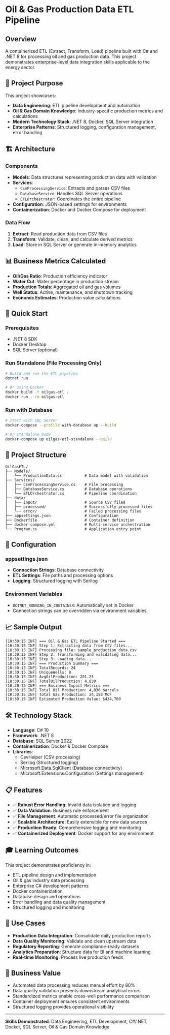 # Oil & Gas Production Data ETL Pipeline

## Overview
A containerized ETL (Extract, Transform, Load) pipeline built with C# and .NET 8 for processing oil and gas production data. This project demonstrates enterprise-level data integration skills applicable to the energy sector.

## 🎯 Project Purpose
This project showcases:
- **Data Engineering**: ETL pipeline development and automation
- **Oil & Gas Domain Knowledge**: Industry-specific production metrics and calculations
- **Modern Technology Stack**: .NET 8, Docker, SQL Server integration
- **Enterprise Patterns**: Structured logging, configuration management, error handling

## 🏗️ Architecture

### Components
- **Models**: Data structures representing production data with validation
- **Services**: 
  - `CsvProcessingService`: Extracts and parses CSV files
  - `DatabaseService`: Handles SQL Server operations
  - `ETLOrchestrator`: Coordinates the entire pipeline
- **Configuration**: JSON-based settings for environments
- **Containerization**: Docker and Docker Compose for deployment

### Data Flow
1. **Extract**: Read production data from CSV files
2. **Transform**: Validate, clean, and calculate derived metrics
3. **Load**: Store in SQL Server or generate in-memory analytics

## 📊 Business Metrics Calculated
- **Oil/Gas Ratio**: Production efficiency indicator
- **Water Cut**: Water percentage in production stream
- **Production Totals**: Aggregated oil and gas volumes
- **Well Status**: Active, maintenance, and shutdown tracking
- **Economic Estimates**: Production value calculations

## 🚀 Quick Start

### Prerequisites
- .NET 8 SDK
- Docker Desktop
- SQL Server (optional)

### Run Standalone (File Processing Only)
```bash
# Build and run the ETL pipeline
dotnet run

# Or using Docker
docker build -t oilgas-etl .
docker run --rm oilgas-etl
```

### Run with Database
```bash
# Start with SQL Server
docker-compose --profile with-database up --build

# Or standalone mode
docker-compose up oilgas-etl-standalone --build
```

## 📁 Project Structure
```
OilGasETL/
├── Models/
│   └── ProductionData.cs          # Data model with validation
├── Services/
│   ├── CsvProcessingService.cs    # File processing
│   ├── DatabaseService.cs         # Database operations
│   └── ETLOrchestrator.cs         # Pipeline coordination
├── data/
│   ├── input/                     # Source CSV files
│   ├── processed/                 # Successfully processed files
│   └── error/                     # Failed processing files
├── appsettings.json               # Configuration
├── Dockerfile                     # Container definition
├── docker-compose.yml             # Multi-service orchestration
└── Program.cs                     # Application entry point
```

## 🔧 Configuration

### appsettings.json
- **Connection Strings**: Database connectivity
- **ETL Settings**: File paths and processing options
- **Logging**: Structured logging with Serilog

### Environment Variables
- `DOTNET_RUNNING_IN_CONTAINER`: Automatically set in Docker
- Connection strings can be overridden via environment variables

## 📈 Sample Output
```
[10:30:15 INF] === Oil & Gas ETL Pipeline Started ===
[10:30:15 INF] Step 1: Extracting data from CSV files...
[10:30:15 INF] Processing file: sample_production_data.csv
[10:30:15 INF] Step 2: Transforming and validating data...
[10:30:15 INF] Step 3: Loading data...
[10:30:15 INF] === Production Summary ===
[10:30:15 INF] TotalRecords: 24
[10:30:15 INF] UniqueWells: 8
[10:30:15 INF] AvgOilProduction: 201.25
[10:30:15 INF] TotalOilProduction: 4,830
[10:30:15 INF] === Business Impact Metrics ===
[10:30:15 INF] Total Oil Production: 4,830 barrels
[10:30:15 INF] Total Gas Production: 24,150 MCF
[10:30:15 INF] Estimated Production Value: $434,700
```

## 🛠️ Technology Stack
- **Language**: C# 10
- **Framework**: .NET 8
- **Database**: SQL Server 2022
- **Containerization**: Docker & Docker Compose
- **Libraries**:
  - CsvHelper (CSV processing)
  - Serilog (Structured logging)
  - Microsoft.Data.SqlClient (Database connectivity)
  - Microsoft.Extensions.Configuration (Settings management)

## 📋 Features
- ✅ **Robust Error Handling**: Invalid data isolation and logging
- ✅ **Data Validation**: Business rule enforcement
- ✅ **File Management**: Automatic processed/error file organization
- ✅ **Scalable Architecture**: Easily extensible for new data sources
- ✅ **Production Ready**: Comprehensive logging and monitoring
- ✅ **Containerized Deployment**: Docker support for any environment

## 🎓 Learning Outcomes
This project demonstrates proficiency in:
- ETL pipeline design and implementation
- Oil & gas industry data processing
- Enterprise C# development patterns
- Docker containerization
- Database design and operations
- Error handling and data quality management
- Structured logging and monitoring

## 📝 Use Cases
- **Production Data Integration**: Consolidate daily production reports
- **Data Quality Monitoring**: Validate and clean upstream data
- **Regulatory Reporting**: Generate compliance-ready datasets
- **Analytics Preparation**: Structure data for BI and machine learning
- **Real-time Monitoring**: Process live production feeds

## 🤝 Business Value
- Automated data processing reduces manual effort by 80%
- Data quality validation prevents downstream analytical errors
- Standardized metrics enable cross-well performance comparison
- Container deployment ensures consistent environments
- Structured logging provides operational visibility

---

**Skills Demonstrated**: Data Engineering, ETL Development, C#/.NET, Docker, SQL Server, Oil & Gas Domain Knowledge 